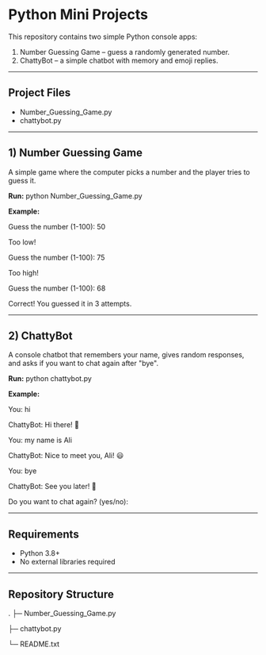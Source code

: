 # Python Mini Projects

This repository contains two simple Python console apps:

1. Number Guessing Game – guess a randomly generated number.
2. ChattyBot – a simple chatbot with memory and emoji replies.

---

## Project Files
- Number_Guessing_Game.py
- chattybot.py

---

## 1) Number Guessing Game

A simple game where the computer picks a number and the player tries to guess it.

**Run:**
python Number_Guessing_Game.py

**Example:**

Guess the number (1-100): 50

Too low!

Guess the number (1-100): 75

Too high!

Guess the number (1-100): 68

Correct! You guessed it in 3 attempts.

---

## 2) ChattyBot

A console chatbot that remembers your name, gives random responses, and asks if you want to chat again after "bye".

**Run:**
python chattybot.py

**Example:**

You: hi

ChattyBot: Hi there! 🙂

You: my name is Ali

ChattyBot: Nice to meet you, Ali! 😃

You: bye

ChattyBot: See you later! 🙂

Do you want to chat again? (yes/no):


---

## Requirements
- Python 3.8+
- No external libraries required

---

## Repository Structure
.
├─ Number_Guessing_Game.py

├─ chattybot.py

└─ README.txt